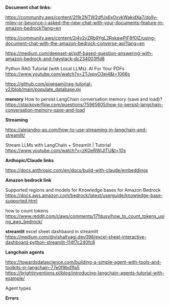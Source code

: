 **Document chat links:**

https://community.aws/content/2f8r2NTW2dfUs6x0vvkWakidXa7/dolly-miley-or-beyonce-i-asked-the-new-chat-with-your-documents-feature-in-amazon-bedrock?lang=en

https://community.aws/content/2i4v2vZRb9YgL2RxkawPiF8f0lZ/using-document-chat-with-the-amazon-bedrock-converse-api?lang=en

https://medium.com/deepset-ai/pdf-based-question-answering-with-amazon-bedrock-and-haystack-dc234003ffd8

Python RAG Tutorial (with Local LLMs): AI For Your PDFs
https://www.youtube.com/watch?v=2TJxpyO3ei4&t=1066s

https://github.com/pixegami/rag-tutorial-v2/blob/main/populate_database.py

**memory**
How to persist LangChain conversation memory (save and load)?
https://stackoverflow.com/questions/75965605/how-to-persist-langchain-conversation-memory-save-and-load


**Streaming**

https://alejandro-ao.com/how-to-use-streaming-in-langchain-and-streamlit/

Stream LLMs with LangChain + Streamlit | Tutorial
https://www.youtube.com/watch?v=zKGeRWjJlTU&t=10s


**Anthopic/Claude links**

https://docs.anthropic.com/en/docs/build-with-claude/embeddings

**Amazon bedrock link**

Supported regions and models for Knowledge bases for Amazon Bedrock
https://docs.aws.amazon.com/bedrock/latest/userguide/knowledge-base-supported.html

how to count tokens
https://www.reddit.com/r/aws/comments/17fdusy/how_to_count_tokens_using_aws_bedrock/

**streamlit**
excel sheet dashbaord in streamlit
https://medium.com/@vishaltyagi.dev098/excel-sheet-interactive-dashboard-python-streamlit-114f7c240fc8


**Langchain agents**

https://towardsdatascience.com/building-a-simple-agent-with-tools-and-toolkits-in-langchain-77e0f9bd1fa5
https://brightinventions.pl/blog/introducing-langchain-agents-tutorial-with-example/

Agent types


**Errors**


